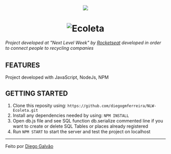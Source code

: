 <h2 align="center"> 
<img src="https://repository-images.githubusercontent.com/268559110/713e8000-a403-11ea-8fda-497af69bfc17">
</h1>

<h1 align="center">
    <img alt="Ecoleta" src="https://user-images.githubusercontent.com/38081852/83580830-6f63e200-a513-11ea-9a27-0a109ec1e4d0.png">
</h1>

###### Project developed at "Next Level Week" by [Rocketseat](http://rocketseat.com.br) developed in order to connect people to recycling companies

## FEATURES
Project developed with JavaScript, NodeJs, NPM

## GETTING STARTED
1.  Clone this reposity using: ```https://github.com/diegogmferreira/NLW-Ecoleta.git```
2.  Install any dependencies needed by using: ```NPM INSTALL```
3.  Open db.js file and see SQL function db.serialize commented line if you want to create or delete SQL Tables or places already registered
4.  Run ```NPM START``` to start the server and test the project on localhost 

- - - 
Feito por [Diego Galvão](http://linkedin.com/in/diegogmferreira)